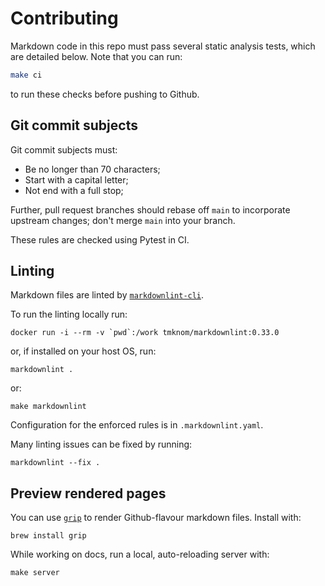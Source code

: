 # Contributing

Markdown code in this repo must pass several static analysis tests, which are
detailed below. Note that you can run:

```sh
make ci
```

to run these checks before pushing to Github.

## Git commit subjects

Git commit subjects must:

- Be no longer than 70 characters;
- Start with a capital letter;
- Not end with a full stop;

Further, pull request branches should rebase off `main` to incorporate upstream
changes; don't merge `main` into your branch.

These rules are checked using Pytest in CI.

## Linting

Markdown files are linted by
[`markdownlint-cli`](https://github.com/igorshubovych/markdownlint-cli).

To run the linting locally run:

    docker run -i --rm -v `pwd`:/work tmknom/markdownlint:0.33.0

or, if installed on your host OS, run:

    markdownlint .

or:

    make markdownlint

Configuration for the enforced rules is in `.markdownlint.yaml`.

Many linting issues can be fixed by running:

    markdownlint --fix .

## Preview rendered pages

You can use [`grip`](https://github.com/joeyespo/grip) to render Github-flavour
markdown files. Install with:

    brew install grip

While working on docs, run a local, auto-reloading server with:

    make server
